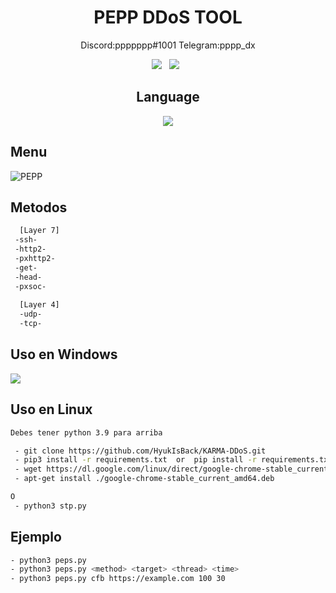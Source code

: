 <div align=center>
 
# PEPP DDoS TOOL
 Discord:ppppppp#1001 Telegram:pppp_dx
 <p>
 <img src="https://img.shields.io/github/stars/pedrorubio07/PEPP-DDoS-TOOL?color=%23DF0067&style=for-the-badge"/> &nbsp;
 <img src="https://img.shields.io/github/forks/pedrorubio07/PEPP-DDoS-TOOL?color=%239999FF&style=for-the-badge"/> &nbsp;
 

## Language</br>

 <img src="https://img.shields.io/badge/Python-FFDD00?style=for-the-badge&logo=python&logoColor=blue"/></br>
</div>

## Menu
![PEPP](https://github.com/ppppp28/PEPP-DDoS-TOOL/blob/main/previews/amenus.png)

## Metodos

```sh
  [Layer 7]
 -ssh-
 -http2- 
 -pxhttp2-
 -get-
 -head-
 -pxsoc-
 
  [Layer 4]
  -udp-
  -tcp-
```

## Uso en Windows
[![](https://github.com/ppppp28/PEPP-DDoS-TOOL/blob/main/previews/video.png)](https://www.youtube.com/watch?v=snBnVpxowoM)

## Uso en Linux
```sh
Debes tener python 3.9 para arriba

 - git clone https://github.com/HyukIsBack/KARMA-DDoS.git
 - pip3 install -r requirements.txt  or  pip install -r requirements.txt
 - wget https://dl.google.com/linux/direct/google-chrome-stable_current_amd64.deb
 - apt-get install ./google-chrome-stable_current_amd64.deb

O
 - python3 stp.py

```

## Ejemplo
```sh
- python3 peps.py
- python3 peps.py <method> <target> <thread> <time>
- python3 peps.py cfb https://example.com 100 30
```


